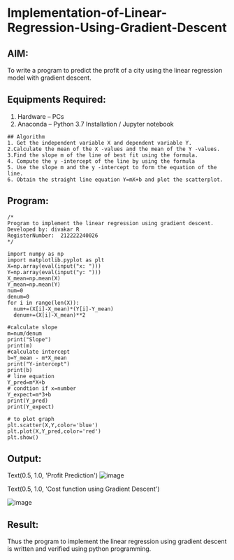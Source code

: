 # Implementation-of-Linear-Regression-Using-Gradient-Descent

## AIM:
To write a program to predict the profit of a city using the linear regression model with gradient descent.

## Equipments Required:
1. Hardware – PCs
2. Anaconda – Python 3.7 Installation / Jupyter notebook
```
## Algorithm
1. Get the independent variable X and dependent variable Y.
2.Calculate the mean of the X -values and the mean of the Y -values.
3.Find the slope m of the line of best fit using the formula.
4. Compute the y -intercept of the line by using the formula
5. Use the slope m and the y -intercept to form the equation of the line. 
6. Obtain the straight line equation Y=mX+b and plot the scatterplot.
```
## Program:
```
/*
Program to implement the linear regression using gradient descent.
Developed by: divakar R
RegisterNumber:  212222240026
*/
```
```
import numpy as np
import matplotlib.pyplot as plt
X=np.array(eval(input("x: ")))
Y=np.array(eval(input("y: ")))
X_mean=np.mean(X)
Y_mean=np.mean(Y)
num=0
denum=0
for i in range(len(X)):
  num+=(X[i]-X_mean)*(Y[i]-Y_mean)
  denum+=(X[i]-X_mean)**2

#calculate slope
m=num/denum
print("Slope")
print(m)
#calculate intercept
b=Y_mean - m*X_mean
print("Y-intercept")
print(b)
# line equation
Y_pred=m*X+b
# condtion if x=number 
Y_expect=m*3+b
print(Y_pred)
print(Y_expect)

# to plot graph
plt.scatter(X,Y,color='blue')
plt.plot(X,Y_pred,color='red') 
plt.show() 
```

## Output:
Text(0.5, 1.0, 'Profit Prediction')
![image](https://user-images.githubusercontent.com/121932143/230440368-4654142d-1358-4c93-9fb4-01c6f3750139.png)

Text(0.5, 1.0, 'Cost function using Gradient Descent')

![image](https://user-images.githubusercontent.com/121932143/230440764-6b025f30-f75d-41f3-b85d-ef2989c95de6.png)


## Result:
Thus the program to implement the linear regression using gradient descent is written and verified using python programming.
